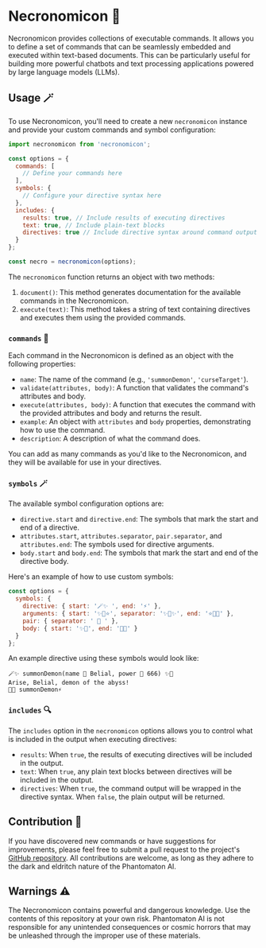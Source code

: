 # Necronomicon 📖

Necronomicon provides collections of executable commands. It allows you to define a set of commands that can be seamlessly embedded and executed within text-based documents. This can be particularly useful for building more powerful chatbots and text processing applications powered by large language models (LLMs).

## Usage 🪄

To use Necronomicon, you'll need to create a new `necronomicon` instance and provide your custom commands and symbol configuration:

```javascript
import necronomicon from 'necronomicon';

const options = {
  commands: [
    // Define your commands here
  ],
  symbols: {
    // Configure your directive syntax here
  },
  includes: {
    results: true, // Include results of executing directives
    text: true, // Include plain-text blocks
    directives: true // Include directive syntax around command output
  }
};

const necro = necronomicon(options);
```

The `necronomicon` function returns an object with two methods:

1. `document()`: This method generates documentation for the available commands in the Necronomicon.
2. `execute(text)`: This method takes a string of text containing directives and executes them using the provided commands.

### `commands` 🧠

Each command in the Necronomicon is defined as an object with the following properties:

- `name`: The name of the command (e.g., `'summonDemon'`, `'curseTarget'`).
- `validate(attributes, body)`: A function that validates the command's attributes and body.
- `execute(attributes, body)`: A function that executes the command with the provided attributes and body and returns the result.
- `example`: An object with `attributes` and `body` properties, demonstrating how to use the command.
- `description`: A description of what the command does.

You can add as many commands as you'd like to the Necronomicon, and they will be available for use in your directives.

### `symbols` 🪄

The available symbol configuration options are:

- `directive.start` and `directive.end`: The symbols that mark the start and end of a directive.
- `attributes.start`, `attributes.separator`, `pair.separator`, and `attributes.end`: The symbols used for directive arguments.
- `body.start` and `body.end`: The symbols that mark the start and end of the directive body.

Here's an example of how to use custom symbols:

```javascript
const options = {
  symbols: {
    directive: { start: '🪄✨ ', end: '⚡️' },
    arguments: { start: '✨🌟⭐️', separator: '✨💫✨', end: '⭐️🌟✨' },
    pair: { separator: ' 🔮 ' },
    body: { start: '✨📜', end: '📜✨' }
  }
};
```

An example directive using these symbols would look like:

```
🪄✨ summonDemon(name 🔮 Belial, power 🔮 666) ✨📜
Arise, Belial, demon of the abyss!
📜✨ summonDemon⚡️
```

### `includes` 🔍

The `includes` option in the `necronomicon` options allows you to control what is included in the output when executing directives:

- `results`: When `true`, the results of executing directives will be included in the output.
- `text`: When `true`, any plain text blocks between directives will be included in the output.
- `directives`: When `true`, the command output will be wrapped in the directive syntax. When `false`, the plain output will be returned.

## Contribution 🦄

If you have discovered new commands or have suggestions for improvements, please feel free to submit a pull request to the project's [GitHub repository](https://github.com/phantomaton-ai/necronomicon). All contributions are welcome, as long as they adhere to the dark and eldritch nature of the Phantomaton AI.

## Warnings ⚠️

The Necronomicon contains powerful and dangerous knowledge. Use the contents of this repository at your own risk. Phantomaton AI is not responsible for any unintended consequences or cosmic horrors that may be unleashed through the improper use of these materials.